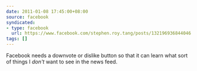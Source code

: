 ```yaml
---
date: 2011-01-08 17:45:00+08:00
source: facebook
syndicated:
- type: facebook
  url: https://www.facebook.com/stephen.roy.tang/posts/132196936844046
tags: []
---
```


Facebook needs a downvote or dislike button so that it can learn what sort of things I *don't* want to see in the news feed.
